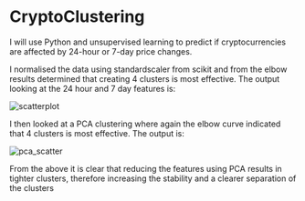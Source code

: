# CryptoClustering
 
I will use Python and unsupervised learning to predict if cryptocurrencies are affected by 24-hour or 7-day price changes.

I normalised the data using standardscaler from scikit and from the elbow results determined that creating 4 clusters is most effective. The output looking at the 24 hour and 7 day features is:

![scatterplot](https://user-images.githubusercontent.com/112833174/231312565-69685c13-d352-489f-a2d3-7a58dc093128.png)

I then looked at a PCA clustering where again the elbow curve indicated that 4 clusters is most effective. The output is:

![pca_scatter](https://user-images.githubusercontent.com/112833174/231312587-e5ecd9bd-f1f7-415a-b6e5-76d5ef3bec5a.png)

From the above it is clear that reducing the features using PCA results in tighter clusters, therefore increasing the stability and a clearer separation of the clusters
